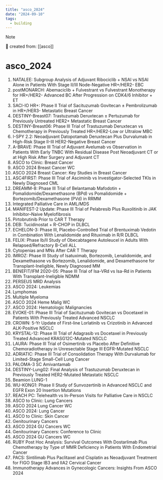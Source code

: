 ```yaml
---
title: "asco_2024"
date: "2024-09-10"
tags:
  - building
---
```


> [!NOTE]
> 🌱 created from: [[asco]]

# asco_2024

1. NATALEE: Subgroup Analysis of Adjuvant Ribociclib + NSAI vs NSAI Alone in Patients With Stage II/III Node-Negative HR+/HER2- EBC
2. postMONARCH: Abemaciclib + Fulvestrant vs Fulvestrant Monotherapy for HR+/HER2- Advanced BC After Progression on CDK4/6 Inhibitor + ET
3. SACI-IO HR+: Phase II Trial of Sacituzumab Govitecan ± Pembrolizumab in HR+/HER3- Metastatic Breast Cancer
4. DESTINY-Breast07: Trastuzumab Deruxtecan ± Pertuzumab for Previously Untreated HER2+ Metastatic Breast Cancer
5. DESTINY-Breast06: Phase III Trial of Trastuzumab Deruxtecan vs Chemotherapy in Previously Treated HR+/HER2-Low or Ultralow MBC
6. I-SPY 2.2: Neoadjuvant Datopotamab Deruxtecan Plus Durvalumab in High-Risk Stage II-III HER2-Negative Breast Cancer
7. A-BRAVE: Phase III Trial of Adjuvant Avelumab vs Observation in Patients With Early TNBC With Residual Disease Post Neoadjuvant CT or at High Risk After Surgery and Adjuvant CT
8. ASCO to Clinic: Breast Cancer
9. ASCO 2024 Breast Cancer WC
10. ASCO 2024 Breast Cancer: Key Studies in Breast Cancer
11. ASC4FIRST: Phase III Trial of Asciminib vs Investigator-Selected TKIs in Newly Diagnosed CML
12. DREAMM-8: Phase III Trial of Belantamab Mafodotin + Pomalidomide/Dexamethasone (BPd) vs Pomalidomide + Bortezomib/Dexamethasone (PVd) in RRMM
13. Integrated Palliative Care in AML/MDS
14. MANIFEST-2 Update: Phase III Trial of Pelabresib Plus Ruxolitinib in JAK Inhibitor–Naive Myelofibrosis
15. Pirtobrutinib Prior to CAR T Therapy
16. DEB: Tucidinostat + R-CHOP in DLBCL
17. ECHELON-3: Phase III, Placebo-Controlled Trial of Brentuximab Vedotin in Combination With Lenalidomide and Rituximab in R/R DLBCL
18. FELIX: Phase Ib/II Study of Obecabtagene Autoleucel in Adults With Relapsed/Refractory B-Cell ALL
19. Cytopenias and MNs After CAR T Therapy
20. IMROZ: Phase III Study of Isatuximab, Bortezomib, Lenalidomide, and Dexamethasone vs Bortezomib, Lenalidomide, and Dexamethasone for Transplant-Ineligible, Newly Diagnosed MM
21. BENEFIT/IFM 2020-05: Phase III Trial of Isa-VRd vs Isa-Rd in Patients With Transplant-Ineligible NDMM
22. PERSEUS MRD Analysis
23. ASCO 2024: Leukemias
24. Lymphomas
25. Multiple Myeloma
26. ASCO 2024 Heme Malig WC
27. ASCO 2024: Hematologic Malignancies
28. EVOKE-01: Phase III Trial of Sacituzumab Govitecan vs Docetaxel in Patients With Previously Treated Advanced NSCLC
29. CROWN: 5-Yr Update of First-line Lorlatinib vs Crizotinib in Advanced ALK-Positive NSCLC
30. KRYSTAL-12: Phase III Trial of Adagrasib vs Docetaxel in Previously Treated Advanced KRASG12C-Mutated NSCLC
31. LAURA: Phase III Trial of Osimertinib vs Placebo After Definitive Chemoradiotherapy in Unresectable Stage III EGFR-Mutated NSCLC
32. ADRIATIC: Phase III Trial of Consolidation Therapy With Durvalumab for Limited-Stage Small-Cell Lung Cancer
33. PALOMA-3 SC Amivantamab
34. DESTINY-Lung02: Final Analysis of Trastuzumab Deruxtecan in Previously Treated HER2-Mutated Metastatic NSCLC
35. Beamion LUNG-1
36. WU-KONG1: Phase II Study of Sunvozertinib in Advanced NSCLC and EGFR Exon 20 Insertion Mutations
37. REACH PC: Telehealth vs In-Person Visits for Palliative Care in NSCLC
38. ASCO to Clinic: Lung Cancers
39. ASCO 2024 Lung Cancer WC
40. ASCO 2024: Lung Cancer
41. ASCO to Clinic: Skin Cancer
42. Genitourinary Cancers
43. ASCO 2024 GU Cancers WC
44. Genitourinary Cancers: Conference to Clinic
45. ASCO 2024 GU Cancers WC
46. RUBY Post Hoc Analysis: Survival Outcomes With Dostarlimab Plus Chemotherapy by Type of MMR Deficiency in Patients With Endometrial Cancer
47. PACS: Sintilimab Plus Paclitaxel and Cisplatin as Neoadjuvant Treatment for FIGO Stage IB3 and IIA2 Cervical Cancer
48. Immunotherapy Advances in Gynecologic Cancers: Insights From ASCO 2024
